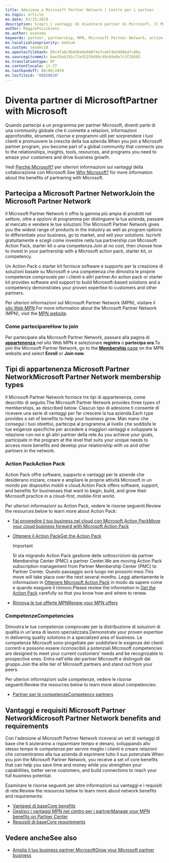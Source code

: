 ```yaml
---
title: Adesione a Microsoft Partner Network | Centro per i partner
ms.topic: article
ms.date: 03/15/2019
description: Scopri i vantaggi di diventare partner di Microsoft. Il Microsoft Partner Network ti offre la gamma più ampia di prodotti nel settore, oltre a opzioni di programma per distinguere la tua azienda, passare al mercato e vendere le tue soluzioni.
author: MaggiePucciEvans
ms.author: evansma
keywords: partner, partnership, MPN, Microsoft Partner Network, action pack, sottoscrizione di action pack, vantaggi, vantaggi MPN, adesione, silver, gold, competenze
ms.localizationpriority: medium
ms.custom: seodec18
ms.openlocfilehash: 85c4fa8c0b8d6e0e680f4e7ce6f4b3498bdfcd0a
ms.sourcegitcommit: bae29ab191c72e15259d99c40c69a9e7c3f2b502
ms.translationtype: HT
ms.contentlocale: it-IT
ms.lasthandoff: 08/06/2019
ms.locfileid: "68820628"
---
```

# <a name="partner-with-microsoft"></a><span data-ttu-id="27709-105">Diventa partner di Microsoft</span><span class="sxs-lookup"><span data-stu-id="27709-105">Partner with Microsoft</span></span>

<span data-ttu-id="27709-106">Quando partecipi a un programma per partner Microsoft, diventi parte di una community globale che ti connette a relazioni, informazioni approfondite, strumenti, risorse e programmi utili per sorprendere i tuoi clienti e promuovere la crescita della tua azienda.</span><span class="sxs-lookup"><span data-stu-id="27709-106">When you join a Microsoft partner program, you become part of a global community that connects you to the relationships, insights, tools, resources, and programs you need to amaze your customers and drive business growth.</span></span>

<span data-ttu-id="27709-107">Vedi [Perché Microsoft?](https://partner.microsoft.com/business-opportunities/why-microsoft) per ulteriori informazioni sui vantaggi della collaborazione con Microsoft.</span><span class="sxs-lookup"><span data-stu-id="27709-107">See [Why Microsoft?](https://partner.microsoft.com/business-opportunities/why-microsoft) for more information about the benefits of partnering with Microsoft.</span></span> 

## <a name="join-the-microsoft-partner-network"></a><span data-ttu-id="27709-108">Partecipa a Microsoft Partner Network</span><span class="sxs-lookup"><span data-stu-id="27709-108">Join the Microsoft Partner Network</span></span>

<!-- 12/5/18 The content below was copied and pasted directly from the Membership page of the MPN site (https://partner.microsoft.com/membership)-->

<span data-ttu-id="27709-109">Il Microsoft Partner Network ti offre la gamma più ampia di prodotti nel settore, oltre a opzioni di programma per distinguere la tua azienda, passare al mercato e vendere le tue soluzioni.</span><span class="sxs-lookup"><span data-stu-id="27709-109">The Microsoft Partner Network gives you the widest range of products in the industry as well as program options to differentiate your business, go to market, and sell your solutions.</span></span> <span data-ttu-id="27709-110">Iscriviti gratuitamente e scegli come investire nella tua partnership con Microsoft Action Pack, starter kit o una competenza.</span><span class="sxs-lookup"><span data-stu-id="27709-110">Join at no cost, then choose how to invest in your partnership with a Microsoft action pack, starter kit, or competency.</span></span>

<span data-ttu-id="27709-111">Un Action Pack o starter kit fornisce software e supporto per la creazione di soluzioni basate su Microsoft e una competenza che dimostra le proprie competenze comprovate per i clienti e altri partner.</span><span class="sxs-lookup"><span data-stu-id="27709-111">An action pack or starter kit provides software and support to build Microsoft-based solutions and a competency demonstrates your proven expertise to customers and other partners.</span></span>

<span data-ttu-id="27709-112">Per ulteriori informazioni sul Microsoft Partner Network (MPN), visitare il [sito Web MPN](https://partner.microsoft.com/commercial).</span><span class="sxs-lookup"><span data-stu-id="27709-112">For more information about the Microsoft Partner Network (MPN), visit the [MPN website](https://partner.microsoft.com/commercial).</span></span>

### <a name="how-to-join"></a><span data-ttu-id="27709-113">Come partecipare</span><span class="sxs-lookup"><span data-stu-id="27709-113">How to join</span></span>

<span data-ttu-id="27709-114">Per partecipare alla Microsoft Partner Network, passare alla pagina di [ **appartenenza** ](https://partner.microsoft.com/membership) nel sito Web MPN e selezionare **registra** o **partecipa ora**.</span><span class="sxs-lookup"><span data-stu-id="27709-114">To join the Microsoft Partner Network, go to the [**Membership** page](https://partner.microsoft.com/membership) on the MPN website and select **Enroll** or **Join now**.</span></span>

## <a name="microsoft-partner-network-membership-types"></a><span data-ttu-id="27709-115">Tipi di appartenenza Microsoft Partner Network</span><span class="sxs-lookup"><span data-stu-id="27709-115">Microsoft Partner Network membership types</span></span>

<!-- 12/5/18 The content below was copied and pasted directly from the Membership pages of the MPN site (https://partner.microsoft.com/membership)-->

<span data-ttu-id="27709-116">Il Microsoft Partner Network fornisce tre tipi di appartenenza, come descritto di seguito.</span><span class="sxs-lookup"><span data-stu-id="27709-116">The Microsoft Partner Network provides three types of memberships, as described below.</span></span> <span data-ttu-id="27709-117">Ciascun tipo di adesione ti consente di ricevere una serie di vantaggi per far crescere la tua azienda.</span><span class="sxs-lookup"><span data-stu-id="27709-117">Each type provides a set of benefits to help your business grow.</span></span> <span data-ttu-id="27709-118">Man mano che consegui i tuoi obiettivi, partecipa al programma al livello che soddisfa le tue esigenze specifiche per accedere a maggiori vantaggi e sviluppare la relazione con noi e gli altri partner della rete.</span><span class="sxs-lookup"><span data-stu-id="27709-118">As you achieve your goals, participate in the program at the level that suits your unique needs to access more benefits and develop your relationship with us and other partners in the network.</span></span>

### <a name="action-pack"></a><span data-ttu-id="27709-119">Action Pack</span><span class="sxs-lookup"><span data-stu-id="27709-119">Action Pack</span></span>

<span data-ttu-id="27709-120">Action Pack offre software, supporto e vantaggi per le aziende che desiderano iniziare, creare e ampliare le proprie attività Microsoft in un mondo per dispositivi mobili e cloud.</span><span class="sxs-lookup"><span data-stu-id="27709-120">Action Pack offers software, support, and benefits for businesses that want to begin, build, and grow their Microsoft practice in a cloud-first, mobile-first world.</span></span> 

<span data-ttu-id="27709-121">Per ulteriori informazioni su Action Pack, vedere le risorse seguenti:</span><span class="sxs-lookup"><span data-stu-id="27709-121">Review the resources below to learn more about Action Pack:</span></span>

- [<span data-ttu-id="27709-122">Fai progredire il tuo business nel cloud con Microsoft Action Pack</span><span class="sxs-lookup"><span data-stu-id="27709-122">Move your cloud business forward with Microsoft Action Pack</span></span>](https://partner.microsoft.com/membership/action-pack)
- [<span data-ttu-id="27709-123">Ottenere il Action Pack</span><span class="sxs-lookup"><span data-stu-id="27709-123">Get the Action Pack</span></span>](mpn-get-action-pack.md)
  
    >[!IMPORTANT]
    ><span data-ttu-id="27709-124">Si sta migrando Action Pack gestione delle sottoscrizioni da partner Membership Center (PMC) a partner Center.</span><span class="sxs-lookup"><span data-stu-id="27709-124">We are moving Action Pack subscription management from Partner Membership Center (PMC) to Partner Center.</span></span> <span data-ttu-id="27709-125">Questo passaggio avrà luogo nei prossimi mesi.</span><span class="sxs-lookup"><span data-stu-id="27709-125">This move will take place over the next several months.</span></span> <span data-ttu-id="27709-126">Leggi attentamente le informazioni in [Ottenere Microsoft Action Pack](mpn-get-action-pack.md) in modo da sapere come e quando eseguire il rinnovo.</span><span class="sxs-lookup"><span data-stu-id="27709-126">Please review the information in [Get the Action Pack](mpn-get-action-pack.md) carefully so that you know how and where to renew.</span></span>  

- [<span data-ttu-id="27709-127">Rinnova le tue offerte MPN</span><span class="sxs-lookup"><span data-stu-id="27709-127">Renew your MPN offers</span></span>](renew-mpn-offers.md)

### <a name="competencies"></a><span data-ttu-id="27709-128">Competenze</span><span class="sxs-lookup"><span data-stu-id="27709-128">Competencies</span></span>

<span data-ttu-id="27709-129">Dimostra le tue competenze comprovate per la distribuzione di soluzioni di qualità in un'area di lavoro specializzata.</span><span class="sxs-lookup"><span data-stu-id="27709-129">Demonstrate your proven expertise in delivering quality solutions in a specialized area of business.</span></span> <span data-ttu-id="27709-130">Le competenze Microsoft sono progettate per soddisfare le esigenze dei clienti correnti e possono essere riconoscibili a potenziali.</span><span class="sxs-lookup"><span data-stu-id="27709-130">Microsoft competencies are designed to meet your current customers’ needs and be recognizable to prospective ones.</span></span> <span data-ttu-id="27709-131">Entra nell'elite dei partner Microsoft e distinguiti dal gruppo.</span><span class="sxs-lookup"><span data-stu-id="27709-131">Join the elite tier of Microsoft partners and stand out from your peers.</span></span>

<span data-ttu-id="27709-132">Per ulteriori informazioni sulle competenze, vedere le risorse seguenti:</span><span class="sxs-lookup"><span data-stu-id="27709-132">Review the resources below to learn more about competencies:</span></span>

- [<span data-ttu-id="27709-133">Partner per le competenze</span><span class="sxs-lookup"><span data-stu-id="27709-133">Competency partners</span></span>](https://partner.microsoft.com/membership/competencies)

## <a name="microsoft-partner-network-benefits-and-requirements"></a><span data-ttu-id="27709-134">Vantaggi e requisiti Microsoft Partner Network</span><span class="sxs-lookup"><span data-stu-id="27709-134">Microsoft Partner Network benefits and requirements</span></span>

<span data-ttu-id="27709-135">Con l'adesione al Microsoft Partner Network riceverai un set di vantaggi di base che ti aiuteranno a risparmiare tempo e denaro, sviluppando allo stesso tempo le competenze per servire meglio i clienti e creare relazioni che consentiranno alla tua azienda di esprimere tutto il suo potenziale.</span><span class="sxs-lookup"><span data-stu-id="27709-135">When you join the Microsoft Partner Network, you receive a set of core benefits that can help you save time and money while you strengthen your capabilities, better serve customers, and build connections to reach your full business potential.</span></span>

<span data-ttu-id="27709-136">Esaminare le risorse seguenti per altre informazioni sui vantaggi e i requisiti di rete:</span><span class="sxs-lookup"><span data-stu-id="27709-136">Review the resources below to learn more about network benefits and requirements:</span></span>

- [<span data-ttu-id="27709-137">Vantaggi di base</span><span class="sxs-lookup"><span data-stu-id="27709-137">Core benefits</span></span>](https://partner.microsoft.com/membership/core-benefits#simple-tab-content-1)
- [<span data-ttu-id="27709-138">Gestisci i vantaggi MPN nel centro per i partner</span><span class="sxs-lookup"><span data-stu-id="27709-138">Manage your MPN benefits on Partner Center</span></span>](manage-your-partner-network-benefits.md)
- [<span data-ttu-id="27709-139">Requisiti di base</span><span class="sxs-lookup"><span data-stu-id="27709-139">Core requirements</span></span>](https://partner.microsoft.com/membership/core-benefits#simple-tab-content-2)

## <a name="see-also"></a><span data-ttu-id="27709-140">Vedere anche</span><span class="sxs-lookup"><span data-stu-id="27709-140">See also</span></span>
- [<span data-ttu-id="27709-141">Amplia il tuo business partner Microsoft</span><span class="sxs-lookup"><span data-stu-id="27709-141">Grow your Microsoft partner business</span></span>](grow-your-business.md)
